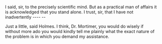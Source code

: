 I said, sir, to the precisely scientific mind. But as a practical man
of affairs it is acknowledged that you stand alone. I trust, sir, that I
have not inadvertently \-\-\-\- -- 

Just a little, said Holmes. I think, Dr. Mortimer, you would do
wisely if without more ado you would kindly tell me plainly what the
exact nature of the problem is in which you demand my assistance.
